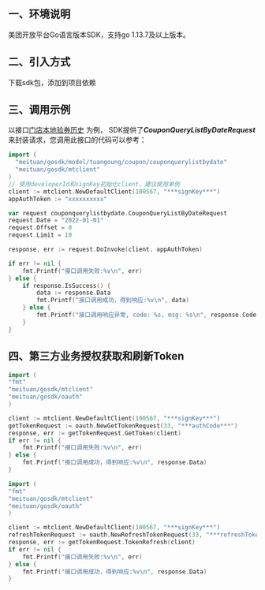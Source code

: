 ## 一、环境说明 
美团开放平台Go语言版本SDK，支持go 1.13.7及以上版本。

## 二、引入方式
下载sdk包，添加到项目依赖

## 三、调用示例

以接口[门店本地验券历史](https://developer.meituan.com/docs/api/tuangou-coupon-queryLocalListByDate) 为例， SDK提供了***CouponQueryListByDateRequest***来封装请求，您调用此接口的代码可以参考：

```go
import (
  "meituan/gosdk/model/tuangoung/coupon/couponquerylistbydate"
  "meituan/gosdk/mtclient"
)
// 使用developerId和signKey初始化client，建议使用单例
client := mtclient.NewDefaultClient(100567, "***signKey***")
appAuthToken := "xxxxxxxxxx"

var request couponquerylistbydate.CouponQueryListByDateRequest
request.Date = "2022-01-01"
request.Offset = 0
request.Limit = 10

response, err := request.DoInvoke(client, appAuthToken)

if err != nil {
	fmt.Printf("接口调用失败:%v\n", err)
} else {
	if response.IsSuccess() {
		data := response.Data
		fmt.Printf("接口调用成功，得到响应:%v\n", data)
	} else {
		fmt.Printf("接口调用响应异常, code: %s, msg: %s\n", response.Code, response.Msg)
	}
}
```

## 四、第三方业务授权获取和刷新Token

```go
import (
"fmt"
"meituan/gosdk/mtclient"
"meituan/gosdk/oauth"
)

client := mtclient.NewDefaultClient(100567, "***signKey***")
getTokenRequest := oauth.NewGetTokenRequest(33, "***authCode***")
response, err := getTokenRequest.GetToken(client)
if err != nil {
	fmt.Printf("接口调用失败:%v\n", err)
} else {
	fmt.Printf("接口调用成功，得到响应:%v\n", response.Data)
}
```

```go
import (
"fmt"
"meituan/gosdk/mtclient"
"meituan/gosdk/oauth"
)

client := mtclient.NewDefaultClient(100567, "***signKey***")
refreshTokenRequest := oauth.NewRefreshTokenRequest(33, "***refreshToken***")
response, err := getTokenRequest.TokenRefresh(client)
if err != nil {
	fmt.Printf("接口调用失败:%v\n", err)
} else {
	fmt.Printf("接口调用成功，得到响应:%v\n", response.Data)
}
```